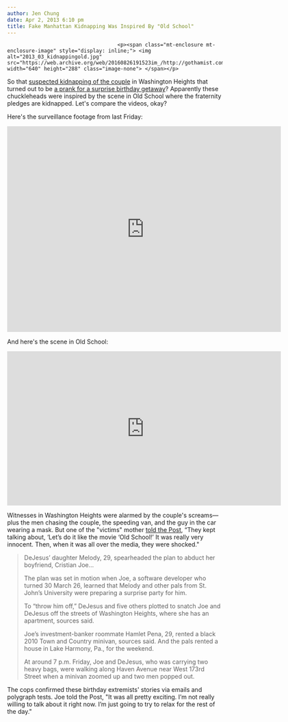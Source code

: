 ```yaml
---
author: Jen Chung
date: Apr 2, 2013 6:10 pm
title: Fake Manhattan Kidnapping Was Inspired By "Old School"
---
```


	
										<p><span class="mt-enclosure mt-enclosure-image" style="display: inline;"> <img alt="2013_03_kidnappingold.jpg" src="https://web.archive.org/web/20160826191523im_/http://gothamist.com/attachments/jen/2013_03_kidnappingold.jpg" width="640" height="288" class="image-none"> </span></p>

<p>So that <a href="https://web.archive.org/web/20160826191523/http://gothamist.com/2013/03/31/video_new_video_shows_victims_of_po.php">suspected kidnapping of the couple</a> in Washington Heights that turned out to be <a href="https://web.archive.org/web/20160826191523/http://gothamist.com/2013/04/01/is_possible_manhattan_abduction_act.php">a prank for a surprise birthday getaway</a>? Apparently these chuckleheads were inspired by the scene in Old School where the fraternity pledges are kidnapped. Let&apos;s compare the videos, okay?</p>

<p>Here&apos;s the surveillance footage from last Friday:</p>

<p><iframe width="640" height="480" src="https://web.archive.org/web/20160826191523if_/http://www.youtube.com/embed/pdKqcbPvg6s" frameborder="0" allowfullscreen></iframe></p>

<p>And here&apos;s the scene in Old School:</p>

<p><iframe width="640" height="360" src="https://web.archive.org/web/20160826191523if_/http://www.youtube.com/embed/oSC7KMOiRbA" frameborder="0" allowfullscreen></iframe></p>

<p>Witnesses in Washington Heights were alarmed by the couple&apos;s screams&#x2014;plus the men chasing the couple, the speeding van, and the guy in the car wearing a mask. But one of the &quot;victims&quot; mother <a href="https://web.archive.org/web/20160826191523/http://www.nypost.com/p/news/local/manhattan/nypd_kidnap_panic_gee_pranks_lot_N4cXYbpHiQAgAt8UYrUQgM?utm_medium=rss&amp;utm_content=Manhattan">told the Post</a>, &#x201C;They kept talking about, &#x2018;Let&#x2019;s do it like the movie &#x2018;Old School!&#x2019; It was really very innocent. Then, when it was all over the media, they were shocked.&quot;</p><blockquote>DeJesus&#x2019; daughter Melody, 29, spearheaded the plan to abduct her boyfriend, Cristian Joe...<p></p>

<p>The plan was set in motion when Joe, a software developer who turned 30 March 26, learned that Melody and other pals from St. John&#x2019;s University were preparing a surprise party for him.</p>

<p>To &#x201C;throw him off,&#x201D; DeJesus and five others plotted to snatch Joe and DeJesus off the streets of Washington Heights, where she has an apartment, sources said.</p>

<p>Joe&#x2019;s investment-banker roommate Hamlet Pena, 29, rented a black 2010 Town and Country minivan, sources said. And the pals rented a house in Lake Harmony, Pa., for the weekend.</p>

<p>At around 7 p.m. Friday, Joe and DeJesus, who was carrying two heavy bags, were walking along Haven Avenue near West 173rd Street when a minivan zoomed up and two men popped out.</p></blockquote>The cops confirmed these birthday extremists&apos; stories via emails and polygraph tests. Joe told the Post, &quot;It was all pretty exciting. I&#x2019;m not really willing to talk about it right now. I&#x2019;m just going to try to relax for the rest of the day.&quot;<p></p>					
										
									
				